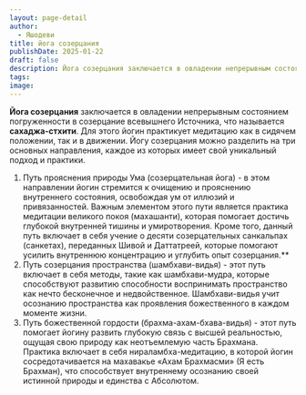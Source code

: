 ```yaml
---
layout: page-detail
author:
  - Яшодеви
title: йога созерцания
publishDate: 2025-01-22
draft: false
description: Йога созерцания заключается в овладении непрерывным состоянием погруженности в созерцание всевышнего Источника, что называется сахаджа-стхити
tags: 
image:
---
```

**Йога созерцания** заключается в овладении непрерывным состоянием погруженности в созерцание всевышнего Источника, что называется **сахаджа-стхити**. Для этого йогин практикует медитацию как в сидячем положении, так и в движении. Йогу созерцания можно разделить на три основных направления, каждое из которых имеет свой уникальный подход и практики.

1. Путь прояснения природы Ума (созерцательная йога) - в этом направлении йогин стремится к очищению и прояснению внутреннего состояния, освобождая ум от иллюзий и привязанностей. Важным элементом этого пути является практика медитации великого покоя (махашанти), которая помогает достичь глубокой внутренней тишины и умиротворения. Кроме того, данный путь включает в себя учение о десяти созерцательных санкальпах (санкетах), переданных Шивой и Даттатреей, которые помогают усилить внутреннюю концентрацию и углубить опыт созерцания.\**
2. Путь созерцания пространства (шамбхави-видья) - этот путь включает в себя методы, такие как шамбхави-мудра, которые способствуют развитию способности воспринимать пространство как нечто бесконечное и недвойственное. Шамбхави-видья учит осознанию пространства как проявления божественного в каждом моменте жизни.
3. Путь божественной гордости (брахма-ахам-бхава-видья) - этот путь помогает йогину развить глубокую связь с высшей реальностью, ощущая свою природу как неотъемлемую часть Брахмана. Практика включает в себя нираламбха-медитацию, в которой йогин сосредотачивается на махавакье «Ахам Брахмасми» (Я есть Брахман), что способствует внутреннему осознанию своей истинной природы и единства с Абсолютом.